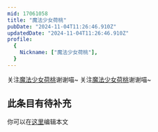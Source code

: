 ```yaml
---
mid: 17061058
title: "魔法少女荷桃"
pubDate: "2024-11-04T11:26:46.910Z"
updatedDate: "2024-11-04T11:26:46.910Z"
profile:
  {
    Nickname: ["魔法少女荷桃"],
  }
---
```


关注[魔法少女荷桃](https://space.bilibili.com/17061058)谢谢喵~ 关注[魔法少女荷桃](https://space.bilibili.com/17061058)谢谢喵~

## 此条目有待补充
你可以在[这里](https://github.com/Yuhanawa/VTuber.ICU-Content/edit/master/v/魔法少女荷桃/index.md)编辑本文
